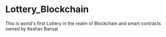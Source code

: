 # Lottery_Blockchain
This is world's first Lottery in the realm of Blockchain and smart contracts owned by Keshav Bansal
